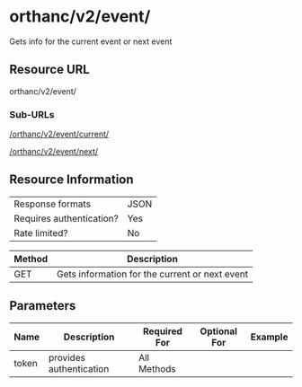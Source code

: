 
# orthanc/v2/event/
Gets info for the current event or next event

## Resource URL
orthanc/v2/event/<current or next>
### Sub-URLs
  
[/orthanc/v2/event/current/](current/README.md)
 
[/orthanc/v2/event/next/](next/README.md)

## Resource Information
|                          |      |
| ------------------------ | ---- |
| Response formats         | JSON |
| Requires authentication? | Yes  |
| Rate limited?            | No   |

| Method | Description                                    |
| ------ | ---------------------------------------------- |
| GET    | Gets information for the current or next event |

## Parameters
| Name  | Description             | Required For | Optional For | Example |
| ----- | ----------------------- | ------------ | ------------ | ------- |
| token | provides authentication | All Methods  |              |
